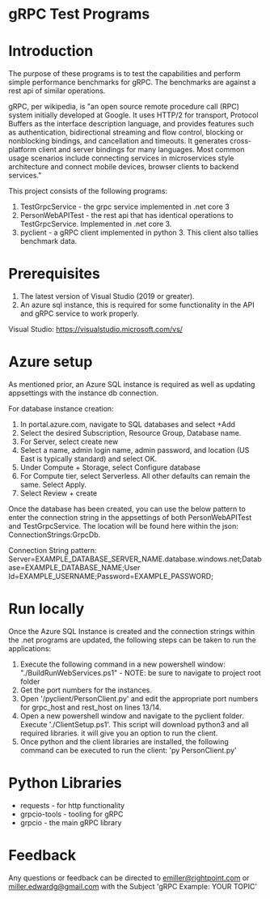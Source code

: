 # gRPC Test Programs

# Introduction 
The purpose of these programs is to test the capabilities and perform simple performance benchmarks for gRPC. The benchmarks are against a rest api of similar operations.

gRPC, per wikipedia, is "an open source remote procedure call (RPC) system initially developed at Google. It uses HTTP/2 for transport, Protocol Buffers as the interface description language, and provides features such as authentication, bidirectional streaming and flow control, blocking or nonblocking bindings, and cancellation and timeouts. It generates cross-platform client and server bindings for many languages. Most common usage scenarios include connecting services in microservices style architecture and connect mobile devices, browser clients to backend services."

This project consists of the following programs:
1.  TestGrpcService - the grpc service implemented in .net core 3
2.  PersonWebAPITest - the rest api that has identical operations to TestGrpcService. Implemented in .net core 3.
3.  pyclient - a gRPC client implemented in python 3. This client also tallies benchmark data.

# Prerequisites
1.  The latest version of Visual Studio (2019 or greater).
2.  An azure sql instance, this is required for some functionality in the API and gRPC service to work properly.

Visual Studio:
https://visualstudio.microsoft.com/vs/

# Azure setup
As mentioned prior, an Azure SQL instance is required as well as updating appsettings with the instance db connection.

For database instance creation:
1.  In portal.azure.com, navigate to SQL databases and select +Add
2.  Select the desired Subscription, Resource Group, Database name.
3.  For Server, select create new
4.  Select a name, admin login name, admin password, and location (US East is typically standard) and select OK.
5.  Under Compute + Storage, select Configure database
6.  For Compute tier, select Serverless. All other defaults can remain the same. Select Apply.
7.  Select Review + create

Once the database has been created, you can use the below pattern to enter the connection string in the appsettings of both PersonWebAPITest and TestGrpcService. The location will be found here within the json: ConnectionStrings:GrpcDb.

Connection String pattern:
Server=EXAMPLE_DATABASE_SERVER_NAME.database.windows.net;Database=EXAMPLE_DATABASE_NAME;User Id=EXAMPLE_USERNAME;Password=EXAMPLE_PASSWORD;

# Run locally
Once the Azure SQL Instance is created and the connection strings within the .net programs are updated, the following steps can be taken to run the applications:
1.	Execute the following command in a new powershell window: "./BuildRunWebServices.ps1" - NOTE: be sure to navigate to project root folder
2.	Get the port numbers for the instances.
3.	Open '/pyclient/PersonClient.py' and edit the appropriate port numbers for grpc_host and rest_host on lines 13/14.
4.	Open a new powershell window and navigate to the pyclient folder. Execute './ClientSetup.ps1'. This script will download python3 and all required libraries. it will give you an option to run the client.
5.  Once python and the client libraries are installed, the following command can be executed to run the client: 'py PersonClient.py'

# Python Libraries
* requests - for http functionality
* grpcio-tools - tooling for gRPC
* grpcio - the main gRPC library

# Feedback
Any questions or feedback can be directed to emiller@rightpoint.com or miller.edwardg@gmail.com with the Subject 'gRPC Example: YOUR TOPIC'